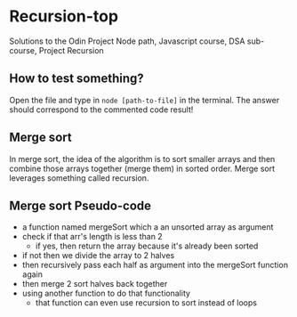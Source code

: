 # Recursion-top

Solutions to the Odin Project Node path, Javascript course, DSA sub-course, Project Recursion

## How to test something?

Open the file and type in `node [path-to-file]` in the terminal.
The answer should correspond to the commented code result!

## Merge sort

In merge sort, the idea of the algorithm is to sort smaller arrays and then combine those arrays together (merge them) in sorted order.
Merge sort leverages something called recursion.

## Merge sort Pseudo-code

- a function named mergeSort which a an unsorted array as argument
- check if that arr's length is less than 2
  - if yes, then return the array because it's already been sorted
- if not then we divide the array to 2 halves
- then recursively pass each half as argument into the mergeSort function again
- then merge 2 sort halves back together
- using another function to do that functionality
  - that function can even use recursion to sort instead of loops
